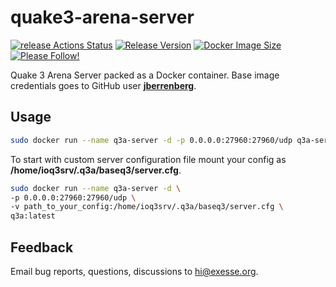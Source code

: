 # quake3-arena-server
[![release Actions Status](https://github.com/exesse/quake3-arena-server/workflows/release/badge.svg)](https://github.com/exesse/quake3-arena-server/actions)
[![Release Version](https://img.shields.io/github/v/release/exesse/quake3-arena-server?color=green&include_prereleases)](https://img.shields.io/github/v/release/exesse/quake3-arena-server?color=green&include_prereleases)
[![Docker Image Size](https://img.shields.io/docker/image-size/exesse/q3a-server/latest)](https://img.shields.io/docker/image-size/exesse/q3a-server/latest)
[![Please Follow!](https://img.shields.io/github/followers/exesse?style=social)](https://img.shields.io/github/followers/exesse?style=social)

Quake 3 Arena Server packed as a Docker container.
Base image credentials goes to GitHub user **[jberrenberg](https://github.com/jberrenberg)**.

## Usage

```bash
sudo docker run --name q3a-server -d -p 0.0.0.0:27960:27960/udp q3a-server:latest
```

To start with custom server configuration file mount your config as **/home/ioq3srv/.q3a/baseq3/server.cfg**.

```bash
sudo docker run --name q3a-server -d \
-p 0.0.0.0:27960:27960/udp \
-v path_to_your_config:/home/ioq3srv/.q3a/baseq3/server.cfg \
q3a:latest
```

## Feedback
Email bug reports, questions, discussions to [hi@exesse.org](mailto:hi@exesse.org).